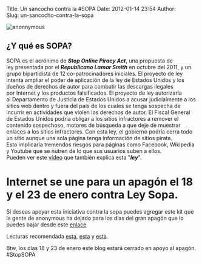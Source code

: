 Title: Un sancocho contra la #SOPA
Date: 2012-01-14 23:54
Author:  
Slug: un-sancocho-contra-la-sopa

![anonnymous](http://abr4xas.org/wp-content/uploads/2012/01/anonymous.jpg "anonymous")

**¿Y qué es SOPA?**
-------------------

SOPA es el acrónimo de ***Stop Online Piracy Act***, una propuesta de
ley presentada por el ***Republicano Lamar Smith*** en octubre del 2011,
y un grupo bipartidista de 12 co-patrocinadores iniciales. El proyecto
de ley intenta ampliar el poder de aplicación de la ley de
Estados Unidos y los dueños de derechos de autor para combatir las
descargas ilegales por Internet y los productos falsificados. El
proyecto de ley autorizaría al Departamento de Justicia de
Estados Unidos a acusar judicialmente a los sitios web dentro y fuera
del país de los cuales se tenga sospecha de incurrir en actividades que
violen los derechos de autor. El Fiscal General de Estados Unidos podría
obligar a los sitios infractores a remover el contenido
sospechoso, motores de búsqueda a que deje de muestrar enlaces a los
sitios infractores. Con esta ley, el gobierno podría cerra todo un sitio
aunque una sola página tenga información de sitios pirata.
Esto implicaría tremendos riesgos para páginas como Facebook, Wikipedia
y Youtube que se nutren de lo que sus usuarios suben a ellos.  
Pueden ver
este [vídeo](http://www.youtube.com/watch?v=5fvwoHKj6cs "Explicacion de la ley SOPA") que también explica
esta "***ley***".

**Internet se une para un apagón el 18 y el 23 de enero contra Ley Sopa.**
==========================================================================

Si deseas apoyar esta iniciativa contra la sopa puedes agregar este kit
que la gente de anonymous ha dejado para los días del gran apagón que lo
puedes bajar desde este [enlace](https://bit.ly/ubJLO7 "#OpBlackOut").

Lecturas recomendada
[esta](http://www.awven.com/q202-los-grandes-se-unen-ley-sopa/ "Los grandes se unen contra la Ley SOPA"),
[esta](http://www.awven.com/q210-no-sopa-stop-online-piracy-act/ "NO a la SOPA (Stop Online Piracy Act)") y
[esta](http://www.xombra.com/go_news.php?nota=5994 "Explicación de Ley #SOPA for dummy").

Btw, los días 18 y 23 de enero este blog estará cerrado en apoyo
al apagón. \#StopSOPA
